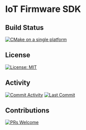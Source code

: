# IoT Firmware SDK


## Build Status
[![CMake on a single platform](https://github.com/shishir-dey/iot-firmware-sdk/actions/workflows/cmake-single-platform.yml/badge.svg?branch=main)](https://github.com/shishir-dey/iot-firmware-sdk/actions/workflows/cmake-single-platform.yml)

## License
[![License: MIT](https://img.shields.io/badge/License-MIT-yellow.svg)](https://opensource.org/licenses/MIT)

## Activity
[![Commit Activity](https://img.shields.io/github/commit-activity/m/shishir-dey/iot-firmware-sdk)](https://img.shields.io/github/commit-activity/m/shishir-dey/iot-firmware-sdk)
[![Last Commit](https://img.shields.io/github/last-commit/shishir-dey/iot-firmware-sdk)](https://img.shields.io/github/last-commit/shishir-dey/iot-firmware-sdk)

## Contributions
[![PRs Welcome](https://img.shields.io/badge/PRs-welcome-brightgreen.svg)](https://img.shields.io/badge/PRs-welcome-brightgreen.svg)
